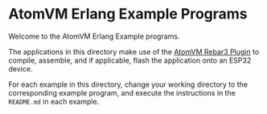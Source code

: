 
# AtomVM Erlang Example Programs

Welcome to the AtomVM Erlang Example programs.

The applications in this directory make use of the [AtomVM Rebar3 Plugin](https://github.com/atomvm/atomvm_rebar3_plugin) to compile, assemble, and if applicable, flash the application onto an ESP32 device.

For each example in this directory, change your working directory to the corresponding example program, and execute the instructions in the `README.md` in each example.
